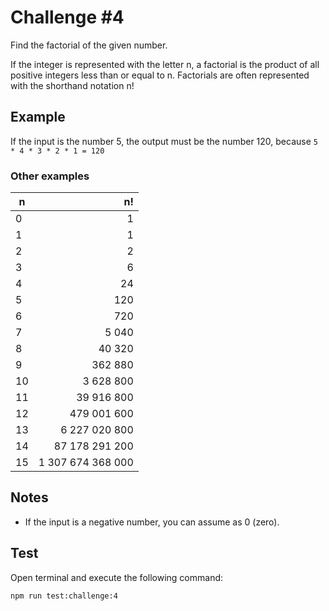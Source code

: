 # Challenge #4

Find the factorial of the given number.

If the integer is represented with the letter n, a factorial is the product of all positive integers less than or equal to n. Factorials are often represented with the shorthand notation n!

## Example

If the input is the number 5, the output must be the number 120, because `5 * 4 * 3 * 2 * 1 = 120`

### Other examples

| n   |                n! |
| --- | ----------------: |
| 0   |                 1 |
| 1   |                 1 |
| 2   |                 2 |
| 3   |                 6 |
| 4   |                24 |
| 5   |               120 |
| 6   |               720 |
| 7   |             5 040 |
| 8   |            40 320 |
| 9   |           362 880 |
| 10  |         3 628 800 |
| 11  |        39 916 800 |
| 12  |       479 001 600 |
| 13  |     6 227 020 800 |
| 14  |    87 178 291 200 |
| 15  | 1 307 674 368 000 |

## Notes

- If the input is a negative number, you can assume as 0 (zero).

## Test

Open terminal and execute the following command:

```bash
npm run test:challenge:4
```

